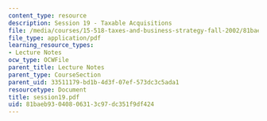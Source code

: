 ```yaml
---
content_type: resource
description: Session 19 - Taxable Acquisitions
file: /media/courses/15-518-taxes-and-business-strategy-fall-2002/81baeb93040806313c97dc351f9df424_session19.pdf
file_type: application/pdf
learning_resource_types:
- Lecture Notes
ocw_type: OCWFile
parent_title: Lecture Notes
parent_type: CourseSection
parent_uid: 33511179-bd1b-4d3f-07ef-573dc3c5ada1
resourcetype: Document
title: session19.pdf
uid: 81baeb93-0408-0631-3c97-dc351f9df424
---
```

